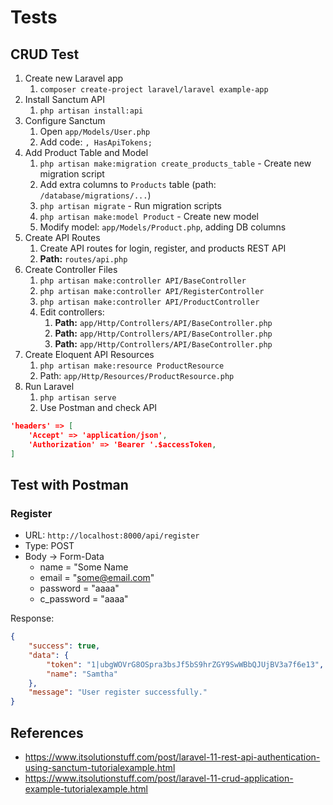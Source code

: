 # Tests

## CRUD Test

1. Create new Laravel app
   1. `composer create-project laravel/laravel example-app`
2. Install Sanctum API
   1. `php artisan install:api`
3. Configure Sanctum
   1. Open `app/Models/User.php`
   2. Add code: `, HasApiTokens;`
4. Add Product Table and Model
   1. `php artisan make:migration create_products_table` - Create new migration script
   2. Add extra columns to `Products` table (path: `/database/migrations/...`)
   3. `php artisan migrate` - Run migration scripts
   4. `php artisan make:model Product` - Create new model
   5. Modify model: `app/Models/Product.php`, adding DB columns
5. Create API Routes
   1. Create API routes for login, register, and products REST API
   2. **Path:** `routes/api.php`
6. Create Controller Files
   1. `php artisan make:controller API/BaseController`
   2. `php artisan make:controller API/RegisterController`
   3. `php artisan make:controller API/ProductController`
   4. Edit controllers:
      1. **Path:** `app/Http/Controllers/API/BaseController.php`
      2. **Path:** `app/Http/Controllers/API/BaseController.php`
      3. **Path:** `app/Http/Controllers/API/BaseController.php`
7. Create Eloquent API Resources
   1. `php artisan make:resource ProductResource`
   2. Path: `app/Http/Resources/ProductResource.php`
8. Run Laravel
   1. `php artisan serve`
   2. Use Postman and check API

```json
'headers' => [
    'Accept' => 'application/json',
    'Authorization' => 'Bearer '.$accessToken,
]
```

## Test with Postman

### Register

* URL: `http://localhost:8000/api/register`
* Type: POST
* Body -> Form-Data
  * name        = "Some Name
  * email       = "some@email.com"
  * password    = "aaaa"
  * c_password  = "aaaa"

Response:

```json
{
    "success": true,
    "data": {
        "token": "1|ubgWOVrG8OSpra3bsJf5bS9hrZGY9SwWBbQJUjBV3a7f6e13",
        "name": "Samtha"
    },
    "message": "User register successfully."
}
```

## References

* https://www.itsolutionstuff.com/post/laravel-11-rest-api-authentication-using-sanctum-tutorialexample.html
* https://www.itsolutionstuff.com/post/laravel-11-crud-application-example-tutorialexample.html
